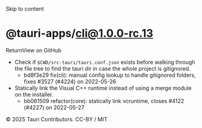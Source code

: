 Skip to content
# @tauri-apps/cli@1.0.0-rc.13
ReturnView on GitHub
  * Check if `$CWD/src-tauri/tauri.conf.json` exists before walking through the file tree to find the tauri dir in case the whole project is gitignored. 
    * bd8f3e29 fix(cli): manual config lookup to handle gitignored folders, fixes #3527 (#4224) on 2022-05-26
  * Statically link the Visual C++ runtime instead of using a merge module on the installer. 
    * bb061509 refactor(core): statically link vcruntime, closes #4122 (#4227) on 2022-05-27


© 2025 Tauri Contributors. CC-BY / MIT
